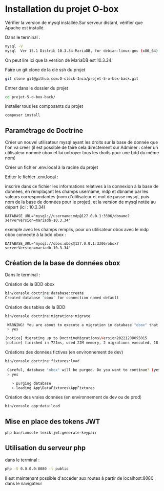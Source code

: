 # Installation du projet O-box

Vérifier la version de mysql installée.Sur serveur distant, vérifier que Apache est installé.

Dans le terminal :

```bash
mysql -V
mysql  Ver 15.1 Distrib 10.3.34-MariaDB, for debian-linux-gnu (x86_64) using readline 5.2
```

On peut lire ici que la version de MariaDB est 10.3.34

Faire un git clone de la clé ssh du projet

```bash
git clone git@github.com:O-clock-Inca/projet-5-o-box-back.git
```

Entrer dans le dossier du projet

```bash
cd projet-5-o-box-back/
```

Installer tous les composants du projet

```bash
composer install
```

## Paramétrage de Doctrine

Créer un nouvel utilisateur mysql ayant les droits sur la base de donnée que l'on va créer
(il est possible de faire cela directement sur Adminer : créer un utilisateur nommé obox et lui octroyer tous les droits pour une bdd du même nom)

Créer un fichier .env.local à la racine du projet

Editer le fichier .env.local :

inscrire dans ce fichier les informations relatives à la connexion à la base de données, en remplaçant les champs username, mdp et dbname par les valeurs correspondantes (nom d'utilisateur et mot de passe mysql, puis nom de la base de données pour le projet), et la version de mysql notée au départ (ici : 10.3.34)

```text
DATABASE_URL="mysql://username:mdp@127.0.0.1:3306/dbname?serverVersion=mariadb-10.3.34"
```

exemple avec les champs remplis, pour un utilisateur obox avec le mdp obox connecté à la bdd obox :

```text
DATABASE_URL="mysql://obox:obox@127.0.0.1:3306/obox?serverVersion=mariadb-10.3.34"
```

## Création de la base de données obox

Dans le terminal :

Création de la BDD obox

```bash
bin/console doctrine:database:create
Created database `obox` for connection named default
```

Création des tables de la BDD

```bash
bin/console doctrine:migrations:migrate

 WARNING! You are about to execute a migration in database "obox" that could result in schema changes and data loss. Are you sure you wish to continue? (yes/no) [yes]:
 > yes

[notice] Migrating up to DoctrineMigrations\Version20221208095015
[notice] finished in 721ms, used 22M memory, 2 migrations executed, 18 sql queries
```

Créations des données fictives (en environnement de dev)

```bash
bin/console doctrine:fixtures:load

 Careful, database "obox" will be purged. Do you want to continue? (yes/no) [no]:
 > yes

   > purging database
   > loading App\DataFixtures\AppFixtures
```

Création des vraies données (en environnement de dev ou de prod)

```bash
bin/console app:data:load
```

## Mise en place des tokens JWT

```bash
php bin/console lexik:jwt:generate-keypair
```

## Utilisation du serveur php

dans le terminal :

```bash
php -S 0.0.0.0:8080 -t public
```

Il est maintenant possible d'accéder aux routes à partir de localhost:8080 dans le navigateur
